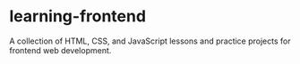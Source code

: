 # learning-frontend
A collection of HTML, CSS, and JavaScript lessons and practice projects for frontend web development.
